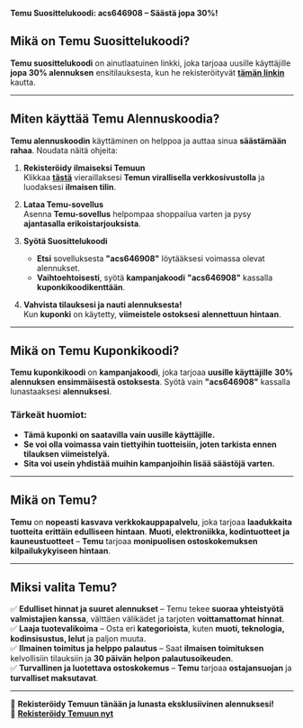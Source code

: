 **Temu Suosittelukoodi: acs646908 – Säästä jopa 30%!**

## **Mikä on Temu Suosittelukoodi?**
**Temu suosittelukoodi** on ainutlaatuinen linkki, joka tarjoaa uusille käyttäjille **jopa 30% alennuksen** ensitilauksesta, kun he rekisteröityvät **[tämän linkin](https://temu.to/m/u9fu1v7mn0z)** kautta.

---

## **Miten käyttää Temu Alennuskoodia?**
**Temu alennuskoodin** käyttäminen on helppoa ja auttaa sinua **säästämään rahaa**. Noudata näitä ohjeita:

1. **Rekisteröidy ilmaiseksi Temuun**  
   Klikkaa **[tästä](https://temu.to/m/u9fu1v7mn0z)** vieraillaksesi **Temun virallisella verkkosivustolla** ja luodaksesi **ilmaisen tilin**.

2. **Lataa Temu-sovellus**  
   Asenna **Temu-sovellus** helpompaa shoppailua varten ja pysy **ajantasalla erikoistarjouksista**.

3. **Syötä Suosittelukoodi**  
   - **Etsi** sovelluksesta **"acs646908"** löytääksesi voimassa olevat alennukset.  
   - **Vaihtoehtoisesti**, syötä **kampanjakoodi** **"acs646908"** kassalla **kuponkikoodikenttään**.

4. **Vahvista tilauksesi ja nauti alennuksesta!**  
   Kun **kuponki** on käytetty, **viimeistele ostoksesi** **alennettuun hintaan**.

---

## **Mikä on Temu Kuponkikoodi?**
**Temu kuponkikoodi** on **kampanjakoodi**, joka tarjoaa **uusille käyttäjille** **30% alennuksen** **ensimmäisestä ostoksesta**. Syötä vain **"acs646908"** kassalla lunastaaksesi **alennuksesi**.

### **Tärkeät huomiot:**
- **Tämä kuponki on saatavilla vain uusille käyttäjille.**
- **Se voi olla voimassa vain tiettyihin tuotteisiin, joten tarkista ennen tilauksen viimeistelyä.**
- **Sita voi usein yhdistää muihin kampanjoihin lisää säästöjä varten.**

---

## **Mikä on Temu?**
**Temu** on **nopeasti kasvava verkkokauppapalvelu**, joka tarjoaa **laadukkaita tuotteita** **erittäin edulliseen hintaan**. **Muoti, elektroniikka, kodintuotteet ja kauneustuotteet** – **Temu** tarjoaa **monipuolisen ostoskokemuksen** **kilpailukykyiseen hintaan**.

---

## **Miksi valita Temu?**

✅ **Edulliset hinnat ja suuret alennukset** – Temu tekee **suoraa yhteistyötä valmistajien kanssa**, välttäen välikädet ja tarjoten **voittamattomat hinnat**.  
✅ **Laaja tuotevalikoima** – Osta eri **kategorioista**, kuten **muoti, teknologia, kodinsisustus, lelut** ja paljon muuta.  
✅ **Ilmainen toimitus ja helppo palautus** – Saat **ilmaisen toimituksen** kelvollisiin tilauksiin ja **30 päivän helpon palautusoikeuden**.  
✅ **Turvallinen ja luotettava ostoskokemus** – **Temu** tarjoaa **ostajansuojan** ja **turvalliset maksutavat**.

---

📌 **Rekisteröidy Temuun tänään ja lunasta eksklusiivinen alennuksesi!**  
🔗 **[Rekisteröidy Temuun nyt](https://temu.to/m/u9fu1v7mn0z)**
